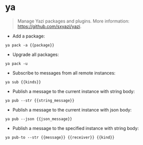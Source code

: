 # ya

> Manage Yazi packages and plugins.
> More information: <https://github.com/sxyazi/yazi>.

- Add a package:

`ya pack -a {{package}}`

- Upgrade all packages:

`ya pack -u`

- Subscribe to messages from all remote instances:

`ya sub {{kinds}}`

- Publish a message to the current instance with string body:

`ya pub --str {{string_message}}`

- Publish a message to the current instance with json body:

`ya pub --json {{json_message}}`

- Publish a message to the specified instance with string body:

`ya pub-to --str {{message}} {{receiver}} {{kind}}`
